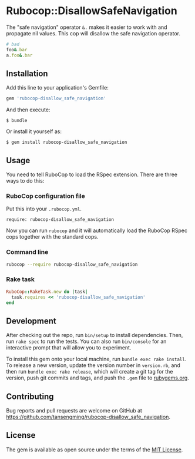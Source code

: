 # Rubocop::DisallowSafeNavigation

The "safe navigation" operator `&.` makes it easier to work with and propagate nil values. This cop will disallow the safe navigation operator.

```ruby
# bad
foo&.bar
a.foo&.bar
```

## Installation

Add this line to your application's Gemfile:

```ruby
gem 'rubocop-disallow_safe_navigation'
```

And then execute:

    $ bundle

Or install it yourself as:

    $ gem install rubocop-disallow_safe_navigation

## Usage

You need to tell RuboCop to load the RSpec extension. There are three
ways to do this:

### RuboCop configuration file

Put this into your `.rubocop.yml`.

```
require: rubocop-disallow_safe_navigation
```

Now you can run `rubocop` and it will automatically load the RuboCop RSpec
cops together with the standard cops.

### Command line

```bash
rubocop --require rubocop-disallow_safe_navigation
```

### Rake task

```ruby
RuboCop::RakeTask.new do |task|
  task.requires << 'rubocop-disallow_safe_navigation'
end
```

## Development

After checking out the repo, run `bin/setup` to install dependencies. Then, run `rake spec` to run the tests. You can also run `bin/console` for an interactive prompt that will allow you to experiment.

To install this gem onto your local machine, run `bundle exec rake install`. To release a new version, update the version number in `version.rb`, and then run `bundle exec rake release`, which will create a git tag for the version, push git commits and tags, and push the `.gem` file to [rubygems.org](https://rubygems.org).

## Contributing

Bug reports and pull requests are welcome on GitHub at https://github.com/tansengming/rubocop-disallow_safe_navigation.

## License

The gem is available as open source under the terms of the [MIT License](https://opensource.org/licenses/MIT).

